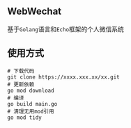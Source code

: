 ## WebWechat

基于`Golang`语言和`Echo`框架的个人微信系统

## 使用方式

```shell
# 下载代码
git clone https://xxxx.xxx.xx/xx.git
# 更新依赖
go mod download
# 编译
go build main.go
# 清理无用mod引用
go mod tidy
```